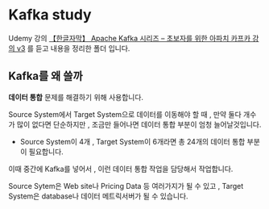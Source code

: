 # Kafka study
Udemy 강의 [【한글자막】 Apache Kafka 시리즈 – 초보자를 위한 아파치 카프카 강의 v3](https://www.udemy.com/course/apache-kafka-korean/) 를 듣고 내용을 정리한 폴더 입니다.

## Kafka를 왜 쓸까
**데이터 통합** 문제를 해결하기 위해 사용합니다.

Source System에서 Target System으로 데이터를 이동해야 할 때 , 만약 둘다 개수가 많이 없다면 단순하지만 , 조금만 들어나면 데이터 통합 부분이 엄청 늘어날것입니다.
- Source System이 4개 , Target System이 6개라면 총 24개의 데이터 통합 부분이 필요합니다.

이때 중간에 Kafka를 넣어서 , 이런 데이터 통합 작업을 담당해서 작업합니다.

Source Sytem은 Web site나 Pricing Data 등 여러가지가 될 수 있고 , Target System은 database나 데이터 메트릭서버가 될 수 있습니다.


